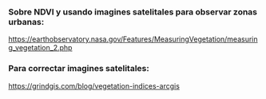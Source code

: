### Sobre NDVI y usando imagines satelitales para observar zonas urbanas:

https://earthobservatory.nasa.gov/Features/MeasuringVegetation/measuring_vegetation_2.php

### Para correctar imagines satelitales:

https://grindgis.com/blog/vegetation-indices-arcgis
